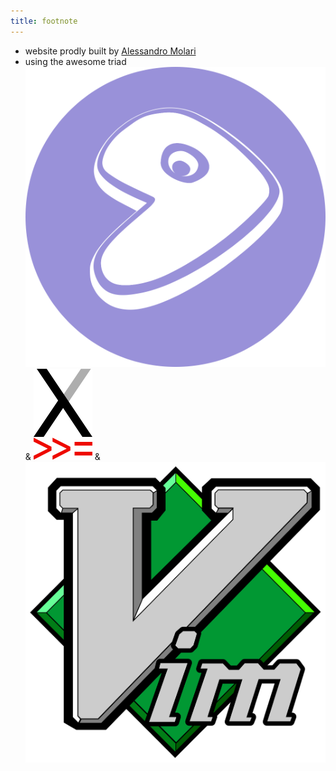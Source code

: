 ```yaml
---
title: footnote
---
```


* website prodly built by [Alessandro Molari](https://alessandro.molari.me)
* using the awesome triad
  [![Gentoo](/icons/gentoo.svg)](https://gentoo.org) &
  [![XMonad](/icons/xmonad.svg)](https://xmonad.org) &
  [![Vim](/icons/vim.svg)](https://vim.org)
